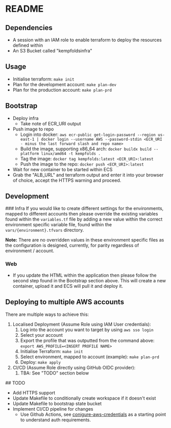 # README

## Dependencies
- A session with an IAM role to enable terraform to deploy the resources defined within
- An S3 Bucket called "kempfoldsinfra"

## Usage
- Initialise terraform: `make init`
- Plan for the development account: `make plan-dev`
- Plan for the production account: `make plan-prd`

## Bootstrap
- Deploy infra
    - Take note of ECR_URI output
- Push image to repo
    - Login into docker: `aws ecr-public get-login-password --region us-east-1 | docker login --username AWS --password-stdin <ECR_URI - minus the last forward slash and repo name>`
    - Build the image, supporting x86_64 arch: `docker buildx build --platform linux/amd64 -t kempfolds .`
    - Tag the image: `docker tag kempfolds:latest <ECR_URI>:latest`
    - Push the image to the repo: `docker push <ECR_URI>:latest`
- Wait for new container to be started within ECS
- Grab the "ALB_URL" and terraform output and enter it into your browser of choice, accept the HTTPS warning and proceed.

## Development

### Infra
If you would like to create different settings for the environments, mapped to different accounts then please override the existing variables found within the `variables.tf` file by adding a new value within the correct environment specific variable file, found within the `vars/{environment}.tfvars` directory.

**Note:** There are no overridden values in these environment specific files as the configuration is designed, currently, for parity regardless of environment / account.

### Web

- If you update the HTML within the application then please follow the second step found in the Bootstrap section above. This will create a new container, upload it and ECS will pull it and deploy it.

## Deploying to multiple AWS accounts
There are multiple ways to achieve this:
1. Localised Deployment (Assume Role using IAM User credentials):
    1. Log into the account you want to target by using `aws sso login`
    2. Select your account
    3. Export the profile that was outputted from the command above: `export AWS_PROFILE=<INSERT PROFILE NAME>`
    4. Initialise Terraform: `make init`
    5. Select environment, mapped to account (example): `make plan-prd`
    6. Deploy: `make apply`
2. CI/CD (Assume Role directly using GitHub OIDC provider):
    1. TBA: See "TODO" section below

## TODO
- Add HTTPS support
- Update Makefile to conditionally create workspace if it doesn't exist
- Update Makefile to bootstrap state bucket
- Implement CI/CD pipeline for changes
    - Use Github Actions, see [conigure-aws-credentials](https://github.com/aws-actions/configure-aws-credentials) as a starting point to understand auth requirements.